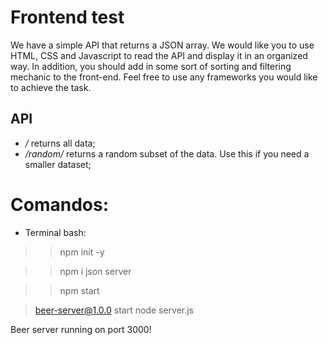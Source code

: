 # Frontend test

We have a simple API that returns a JSON array. We would like you to use HTML, CSS and Javascript to read the API and display it in an organized way. In addition, you should add in some sort of sorting and filtering mechanic to the front-end. Feel free to use any frameworks you would like to achieve the task.

## API

* */* returns all data;
* */random/<n>* returns a random subset of the data. Use this if you need a smaller dataset;

# Comandos:
- Terminal bash:
  
>> npm init -y
  
>> npm i json server
  
>> npm start 

> beer-server@1.0.0 start
> node server.js

Beer server running on port 3000!
